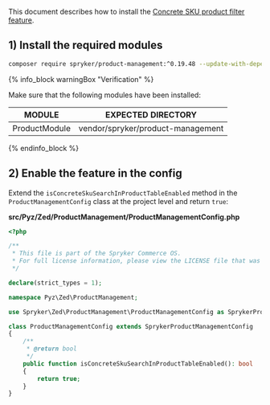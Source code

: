 This document describes how to install the [Concrete SKU product filter feature](/docs/pbc/all/product-information-management/{{page.version}}/base-shop/feature-overviews/concrete-sku-product-filter-feature-overview.html).

## 1) Install the required modules

```bash
composer require spryker/product-management:^0.19.48 --update-with-dependencies
```

{% info_block warningBox "Verification" %}

Make sure that the following modules have been installed:

| MODULE                       | EXPECTED DIRECTORY                             |
|------------------------------|------------------------------------------------|
| ProductModule                | vendor/spryker/product-management              |
{% endinfo_block %}

## 2) Enable the feature in the config

Extend the `isConcreteSkuSearchInProductTableEnabled` method in the `ProductManagementConfig` class at the project level and return `true`:

**src/Pyz/Zed/ProductManagement/ProductManagementConfig.php**

```php
<?php

/**
 * This file is part of the Spryker Commerce OS.
 * For full license information, please view the LICENSE file that was distributed with this source code.
 */

declare(strict_types = 1);

namespace Pyz\Zed\ProductManagement;

use Spryker\Zed\ProductManagement\ProductManagementConfig as SprykerProductManagementConfig;

class ProductManagementConfig extends SprykerProductManagementConfig
{
    /**
     * @return bool
     */
    public function isConcreteSkuSearchInProductTableEnabled(): bool
    {
        return true;
    }
}
```
